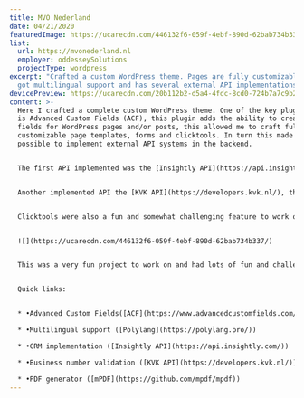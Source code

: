 ```yaml
---
title: MVO Nederland
date: 04/21/2020
featuredImage: https://ucarecdn.com/446132f6-059f-4ebf-890d-62bab734b337/
list:
  url: https://mvonederland.nl
  employer: oddesseySolutions
  projectType: wordpress
excerpt: "Crafted a custom WordPress theme. Pages are fully customizable, site
  got multilingual support and has several external API implementations. "
devicePreview: https://ucarecdn.com/20b112b2-d5a4-4fdc-8cd0-724b7a7c9b21/
content: >-
  Here I crafted a complete custom WordPress theme. One of the key plugins used
  is Advanced Custom Fields (ACF), this plugin adds the ability to create custom
  fields for WordPress pages and/or posts, this allowed me to craft fully
  customizable page templates, forms and clicktools. In turn this made it
  possible to implement external API systems in the backend.


  The first API implemented was the [Insightly API](https://api.insightly.com/), this connects us to a CRM system, so when a form is submitted the data can go directly into the that system as well.


  Another implemented API the [KVK API](https://developers.kvk.nl/), this API contains all businesses of the Netherlands. In this project it is being used to automatically fetch the corresponding business number by a company name.


  Clicktools were also a fun and somewhat challenging feature to work on. A clicktool is basically a survey with several possible pathways to follow. Which path is being followed depends on the given answers. Each question has its own points and sub questions. In the end the user will get a PDF with their personal results listed.


  ![](https://ucarecdn.com/446132f6-059f-4ebf-890d-62bab734b337/)


  This was a very fun project to work on and had lots of fun and challenging features. Checkout the [live site](https://www.mvonederland.nl/) to see the theme rocking.


  Quick links:


  * •Advanced Custom Fields([ACF](https://www.advancedcustomfields.com/))

  * •Multilingual support ([Polylang](https://polylang.pro/))

  * •CRM implementation ([Insightly API](https://api.insightly.com/))

  * •Business number validation ([KVK API](https://developers.kvk.nl/))

  * •PDF generator ([mPDF](https://github.com/mpdf/mpdf))
---
```

